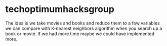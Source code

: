 # techoptimumhacksgroup

The idea is we take movies and books and reduce them to a few variables we can compare with K-nearest neighbors algorithm when you search up a book or movie. If we had more time maybe we could have implemented more.
